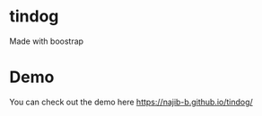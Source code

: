 # tindog
Made with boostrap 
# Demo
You can check out the demo here https://najib-b.github.io/tindog/

